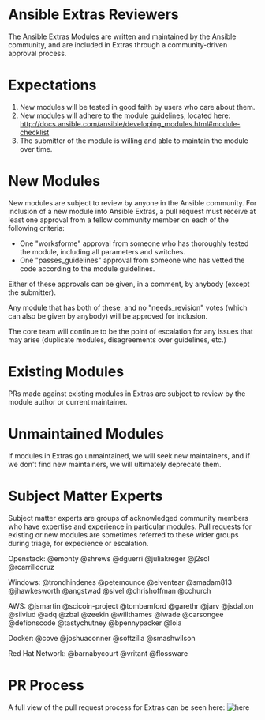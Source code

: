 Ansible Extras Reviewers
====================
The Ansible Extras Modules are written and maintained by the Ansible community, and are included in Extras through a community-driven approval process. 

Expectations
=======

1. New modules will be tested in good faith by users who care about them. 
2. New modules will adhere to the module guidelines, located here: http://docs.ansible.com/ansible/developing_modules.html#module-checklist
3. The submitter of the module is willing and able to maintain the module over time.

New Modules
=======

New modules are subject to review by anyone in the Ansible community. For inclusion of a new module into Ansible Extras, a pull request must receive at least one approval from a fellow community member on each of the following criteria:

* One "worksforme" approval from someone who has thoroughly tested the module, including all parameters and switches.
* One "passes_guidelines" approval from someone who has vetted the code according to the module guidelines.

Either of these approvals can be given, in a comment, by anybody (except the submitter).

Any module that has both of these, and no "needs_revision" votes (which can also be given by anybody) will be approved for inclusion.

The core team will continue to be the point of escalation for any issues that may arise (duplicate modules, disagreements over guidelines, etc.)

Existing Modules
=======

PRs made against existing modules in Extras are subject to review by the module author or current maintainer. 

Unmaintained Modules
=======

If modules in Extras go unmaintained, we will seek new maintainers, and if we don't find new
maintainers, we will ultimately deprecate them.

Subject Matter Experts
=======

Subject matter experts are groups of acknowledged community members who have expertise and experience in particular modules. Pull requests for existing or new modules are sometimes referred to these wider groups during triage, for expedience or escalation. 

Openstack: @emonty @shrews @dguerri @juliakreger @j2sol @rcarrillocruz

Windows: @trondhindenes @petemounce @elventear @smadam813 @jhawkesworth @angstwad @sivel @chrishoffman @cchurch

AWS: @jsmartin @scicoin-project @tombamford @garethr @jarv @jsdalton @silviud @adq @zbal @zeekin @willthames @lwade @carsongee @defionscode @tastychutney @bpennypacker @loia

Docker: @cove @joshuaconner @softzilla @smashwilson

Red Hat Network: @barnabycourt @vritant @flossware

PR Process
=======

A full view of the pull request process for Extras can be seen here: 
![here](http://gregdek.org/extras_PR_process_2015_09.png)
